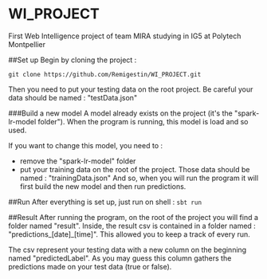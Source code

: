 # WI_PROJECT
First Web Intelligence project of team MIRA studying in IG5 at Polytech Montpellier

##Set up
Begin by cloning the project :

`git clone https://github.com/Remigestin/WI_PROJECT.git`

Then you need to put your testing data on the root project. 
Be careful your data should be named : "testData.json"


###Build a new model
A model already exists on the project (it's the "spark-lr-model folder"). 
When the program is running, this model is load and so used.

If you want to change this model, you need to :
- remove the "spark-lr-model" folder
- put your training data on the root of the project. Those data should be named : "trainingData.json"
And so, when you will run the program it will first build the new model and then run predictions.

##Run
After everything is set up, just run on shell : 
`sbt run`

##Result
After running the program, on the root of the project you will find a folder named "result". 
Inside, the result csv is contained in a folder named : "predictions_[date]_[time]". 
This allowed you to keep a track of every run.

The csv represent your testing data with a new column on the beginning named "predictedLabel". 
As you may guess this column gathers the predictions made on your test data (true or false). 

